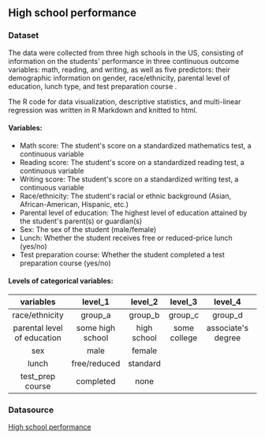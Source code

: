 ## High school performance
### Dataset
The data were collected from three high schools in the US, consisting of information on the students' performance in three continuous outcome variables: math, reading, and writing, as well as five predictors: their demographic information on gender, race/ethnicity, parental level of education, lunch type, and test preparation course .

The R code for data visualization, descriptive statistics, and multi-linear regression was written in R Markdown and knitted to html.
#### Variables:
* Math score: The student's score on a standardized mathematics test, a continuous variable
* Reading score: The student's score on a standardized reading test, a continuous variable
* Writing score: The student's score on a standardized writing test, a continuous variable
* Race/ethnicity: The student's racial or ethnic background (Asian, African-American, Hispanic, etc.)
* Parental level of education: The highest level of education attained by the student's parent(s) or guardian(s)
* Sex: The sex of the student (male/female)
* Lunch: Whether the student receives free or reduced-price lunch (yes/no)
* Test preparation course: Whether the student completed a test preparation course (yes/no)
#### Levels of categorical variables:

| variables | level_1 | level_2 | level_3 | level_4 | level_5 | level_6 |
| :---:  | :---: | :---: | :---: | :---: | :---: | :---: |
| race/ethnicity |group_a   | group_b   | group_c   | group_d  | group_e |     | 
| parental level of education |some high school | high school | some college | associate's degree | bachelor's degree | master's degree |
| sex | male   | female   |    |     |    |     |
| lunch  | free/reduced | standard |     |      |     |      |
| test_prep course | completed | none |     |     |      |      |

### Datasource 
[High school performance](https://www.kaggle.com/datasets/rkiattisak/student-performance-in-mathematics) 

